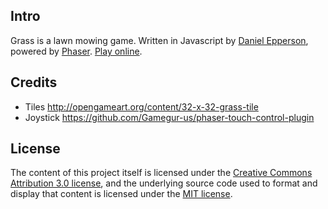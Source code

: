 Intro
-----
Grass is a lawn mowing game.  Written in Javascript by [Daniel Epperson](http://d33z.com), powered by [Phaser](https://github.com/photonstorm/phaser). [Play online](http://grass.d33z.com).


Credits
-------
* Tiles http://opengameart.org/content/32-x-32-grass-tile
* Joystick https://github.com/Gamegur-us/phaser-touch-control-plugin


License
-------
The content of this project itself is licensed under the [Creative Commons Attribution 3.0 license](http://creativecommons.org/licenses/by/3.0/us/deed.en_US), and the underlying source code used to format and display that content is licensed under the [MIT license](http://opensource.org/licenses/mit-license.php).


